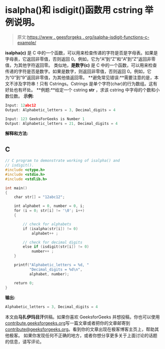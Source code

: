 # isalpha()和 isdigit()函数用 cstring 举例说明。

> 原文:[https://www . geesforgeks . org/isalpha-isdigit-functions-c-example/](https://www.geeksforgeeks.org/isalpha-isdigit-functions-c-example/)

**isalpha(c)** 是 C 中的一个函数，可以用来检查传递的字符是否是字母表。如果是字母表，它返回非零值，否则返回 0。例如，它为“A”到“Z”和“A”到“Z”返回非零值，为其他字符返回零。
类似地，**是数字(c)** 是 C 中的一个函数，可以用来检查传递的字符是否是数字。如果是数字，则返回非零值，否则返回 0。例如，它为“0”到“9”返回非零值，为其他值返回零。
**避免常见错误:**需要注意的是，本文不涉及字符串！只有 Cstrings。Cstrings 是单个字符(char)的行为数组。这有好处也有坏处。
**例题:**给定一个 cstring **str** ，求该 cstring 中字母的个数和小数位数。
**示例:**

```cpp
Input: 12abc12
Output: Alphabetic_letters = 3, Decimal_digits = 4

Input: 123 GeeksForGeeks is Number 1
Output: Alphabetic_letters = 21, Decimal_digits = 4

```

**解释和方法:**

## C

```cpp
// C program to demonstrate working of isalpha() and
// isdigit().
#include <ctype.h>
#include <stdio.h>
#include <stdlib.h>

int main()
{
    char str[] = "12abc12";

    int alphabet = 0, number = 0, i;
    for (i = 0; str[i] != '\0'; i++)
    {

        // check for alphabets
        if (isalpha(str[i]) != 0)
            alphabet++ ;

        // check for decimal digits
        else if (isdigit(str[i]) != 0)
            number++ ;
    }

    printf("Alphabetic_letters = %d, "
           "Decimal_digits = %d\n",
           alphabet, number);

    return 0;
}
```

**输出:**

```cpp
Alphabetic_letters = 3, Decimal_digits = 4

```

本文由**马扎伊玛目汗**供稿。如果你喜欢 GeeksforGeeks 并想投稿，你也可以使用[contribute.geeksforgeeks.org](http://www.contribute.geeksforgeeks.org)写一篇文章或者把你的文章邮寄到 contribute@geeksforgeeks.org。看到你的文章出现在极客博客主页上，帮助其他极客。
如果你发现任何不正确的地方，或者你想分享更多关于上面讨论的话题的信息，请写评论。